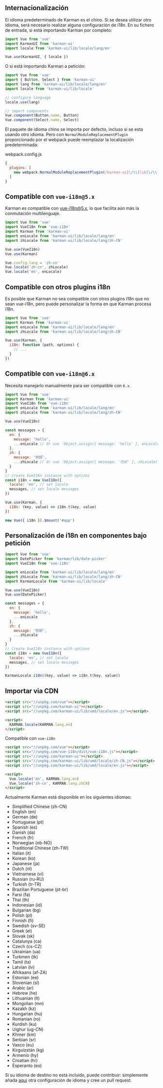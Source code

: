 ## Internacionalización

El idioma predeterminado de Karman es el chino. Si se desea utilizar otro idioma, será necesario realizar alguna configuración de i18n. En su fichero de entrada, si está importando Karman por completo:

```javascript
import Vue from 'vue'
import KarmanUI from 'karman-ui'
import locale from 'karman-ui/lib/locale/lang/en'

Vue.use(KarmanUI, { locale })
```

O si está importando Karman a petición:

```javascript
import Vue from 'vue'
import { Button, Select } from 'karman-ui'
import lang from 'karman-ui/lib/locale/lang/en'
import locale from 'karman-ui/lib/locale'

// configure language
locale.use(lang)

// import components
Vue.component(Button.name, Button)
Vue.component(Select.name, Select)
```

El paquete de idioma chino se importa por defecto, incluso si se esta usando otro idioma. Pero con `NormalModuleReplacementPlugin` proporcionado por el webpack puede reemplazar la localización predeterminada:

webpack.config.js
```javascript
{
  plugins: [
    new webpack.NormalModuleReplacementPlugin(/karman-ui[\/\\]lib[\/\\]locale[\/\\]lang[\/\\]zh-CN/, 'karman-ui/lib/locale/lang/en')
  ]
}
```

## Compatible con `vue-i18n@5.x`

Karman es compatible con [vue-i18n@5.x](https://github.com/kazupon/vue-i18n), lo que facilita aún más la conmutación multilenguaje.

```javascript
import Vue from 'vue'
import VueI18n from 'vue-i18n'
import Karman from 'karman-ui'
import enLocale from 'karman-ui/lib/locale/lang/en'
import zhLocale from 'karman-ui/lib/locale/lang/zh-CN'

Vue.use(VueI18n)
Vue.use(Karman)

Vue.config.lang = 'zh-cn'
Vue.locale('zh-cn', zhLocale)
Vue.locale('en', enLocale)
```

## Compatible con otros plugins i18n
Es posible que Karman no sea compatible con otros plugins i18n que no sean vue-i18n, pero puede personalizar la forma en que Karman procesa i18n.

```javascript
import Vue from 'vue'
import Karman from 'karman-ui'
import enLocale from 'karman-ui/lib/locale/lang/en'
import zhLocale from 'karman-ui/lib/locale/lang/zh-CN'

Vue.use(Karman, {
  i18n: function (path, options) {
    // ...
  }
})
```

## Compatible con `vue-i18n@6.x`

Necesita manejarlo manualmente para ser compatible con `6.x`.

```javascript
import Vue from 'vue'
import Karman from 'karman-ui'
import VueI18n from 'vue-i18n'
import enLocale from 'karman-ui/lib/locale/lang/en'
import zhLocale from 'karman-ui/lib/locale/lang/zh-CN'

Vue.use(VueI18n)

const messages = {
  en: {
    message: 'hello',
    ...enLocale // Or use `Object.assign({ message: 'hello' }, enLocale)`
  },
  zh: {
    message: '你好',
    ...zhLocale // Or use `Object.assign({ message: '你好' }, zhLocale)`
  }
}
// Create VueI18n instance with options
const i18n = new VueI18n({
  locale: 'en', // set locale
  messages, // set locale messages
})

Vue.use(Karman, {
  i18n: (key, value) => i18n.t(key, value)
})

new Vue({ i18n }).$mount('#app')
```

## Personalización de i18n en componentes bajo petición

```js
import Vue from 'vue'
import DatePicker from 'karman/lib/date-picker'
import VueI18n from 'vue-i18n'

import enLocale from 'karman-ui/lib/locale/lang/en'
import zhLocale from 'karman-ui/lib/locale/lang/zh-CN'
import KarmanLocale from 'karman-ui/lib/locale'

Vue.use(VueI18n)
Vue.use(DatePicker)

const messages = {
  en: {
    message: 'hello',
    ...enLocale
  },
  zh: {
    message: '你好',
    ...zhLocale
  }
}
// Create VueI18n instance with options
const i18n = new VueI18n({
  locale: 'en', // set locale
  messages, // set locale messages
})

KarmanLocale.i18n((key, value) => i18n.t(key, value))
```

## Importar via CDN

```html
<script src="//unpkg.com/vue"></script>
<script src="//unpkg.com/karman-ui"></script>
<script src="//unpkg.com/karman-ui/lib/umd/locale/en.js"></script>

<script>
  KARMAN.locale(KARMAN.lang.en)
</script>
```

Compatible con `vue-i18n`

```html
<script src="//unpkg.com/vue"></script>
<script src="//unpkg.com/vue-i18n/dist/vue-i18n.js"></script>
<script src="//unpkg.com/karman-ui"></script>
<script src="//unpkg.com/karman-ui/lib/umd/locale/zh-CN.js"></script>
<script src="//unpkg.com/karman-ui/lib/umd/locale/en.js"></script>

<script>
  Vue.locale('en', KARMAN.lang.en)
  Vue.locale('zh-cn', KARMAN.lang.zhCN)
</script>
```

Actualmente Karman está disponible en los siguientes idiomas:
<ul class="language-list">
  <li>Simplified Chinese (zh-CN)</li>
  <li>English (en)</li>
  <li>German (de)</li>
  <li>Portuguese (pt)</li>
  <li>Spanish (es)</li>
  <li>Danish (da)</li>
  <li>French (fr)</li>
  <li>Norwegian (nb-NO)</li>
  <li>Traditional Chinese (zh-TW)</li>
  <li>Italian (it)</li>
  <li>Korean (ko)</li>
  <li>Japanese (ja)</li>
  <li>Dutch (nl)</li>
  <li>Vietnamese (vi)</li>
  <li>Russian (ru-RU)</li>
  <li>Turkish (tr-TR)</li>
  <li>Brazilian Portuguese (pt-br)</li>
  <li>Farsi (fa)</li>
  <li>Thai (th)</li>
  <li>Indonesian (id)</li>
  <li>Bulgarian (bg)</li>
  <li>Polish (pl)</li>
  <li>Finnish (fi)</li>
  <li>Swedish (sv-SE)</li>
  <li>Greek (el)</li>
  <li>Slovak (sk)</li>
  <li>Catalunya (ca)</li>
  <li>Czech (cs-CZ)</li>
  <li>Ukrainian (ua)</li>
  <li>Turkmen (tk)</li>
  <li>Tamil (ta)</li>
  <li>Latvian (lv)</li>
  <li>Afrikaans (af-ZA)</li>
  <li>Estonian (ee)</li>
  <li>Slovenian (sl)</li>
  <li>Arabic (ar)</li>
  <li>Hebrew (he)</li>
  <li>Lithuanian (lt)</li>
  <li>Mongolian (mn)</li>
  <li>Kazakh (kz)</li>
  <li>Hungarian (hu)</li>
  <li>Romanian (ro)</li>
  <li>Kurdish (ku)</li>
  <li>Uighur (ug-CN)</li>
  <li>Khmer (km)</li>
  <li>Serbian (sr)</li>
  <li>Vasco (eu)</li>
  <li>Kirguizstán (kg)</li>
  <li>Armenio (hy)</li>
  <li>Croatian (hr)</li>
  <li>Esperanto (eo)</li>
</ul>

Si su idioma de destino no está incluido, puede contribuir: simplemente añada  [aqui](https://github.com/spaceHuntsman/karman/tree/dev/src/locale/lang) otra configuración de idioma y cree un pull request.
